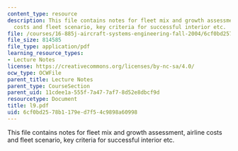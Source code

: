 ```yaml
---
content_type: resource
description: This file contains notes for fleet mix and growth assessment, airline
  costs and fleet scenario, key criteria for successful interior etc.
file: /courses/16-885j-aircraft-systems-engineering-fall-2004/6cf0bd2578b1179ed7f54c9898a60998_l9.pdf
file_size: 814585
file_type: application/pdf
learning_resource_types:
- Lecture Notes
license: https://creativecommons.org/licenses/by-nc-sa/4.0/
ocw_type: OCWFile
parent_title: Lecture Notes
parent_type: CourseSection
parent_uid: 11cdee1a-555f-7a47-7af7-8d52e8dbcf9d
resourcetype: Document
title: l9.pdf
uid: 6cf0bd25-78b1-179e-d7f5-4c9898a60998
---
```

This file contains notes for fleet mix and growth assessment, airline costs and fleet scenario, key criteria for successful interior etc.